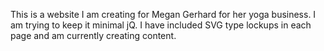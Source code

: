 This is a website I am creating for Megan Gerhard for her yoga business. I am trying to keep it minimal jQ. I have included SVG type lockups in each page and am currently creating content.
